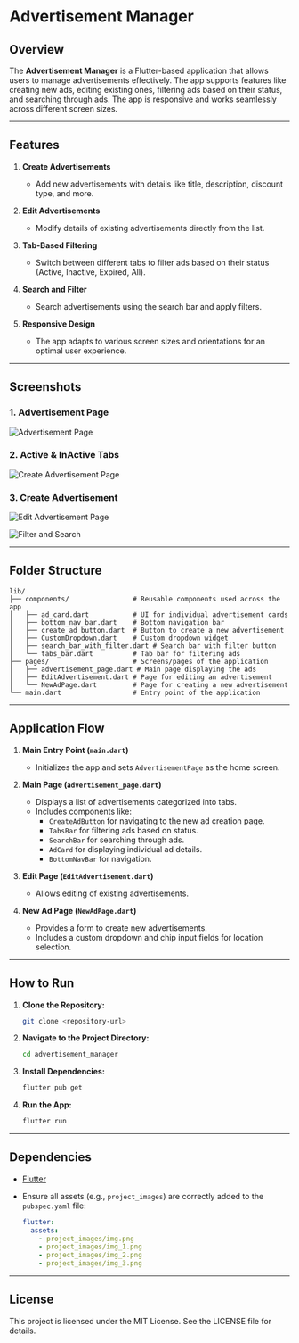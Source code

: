 # Advertisement Manager

## Overview
The **Advertisement Manager** is a Flutter-based application that allows users to manage advertisements effectively. The app supports features like creating new ads, editing existing ones, filtering ads based on their status, and searching through ads. The app is responsive and works seamlessly across different screen sizes.

---

## Features

1. **Create Advertisements**
    - Add new advertisements with details like title, description, discount type, and more.

2. **Edit Advertisements**
    - Modify details of existing advertisements directly from the list.

3. **Tab-Based Filtering**
    - Switch between different tabs to filter ads based on their status (Active, Inactive, Expired, All).

4. **Search and Filter**
    - Search advertisements using the search bar and apply filters.

5. **Responsive Design**
    - The app adapts to various screen sizes and orientations for an optimal user experience.

---

## Screenshots

### 1. Advertisement Page
![Advertisement Page](project_images/img.png)

### 2. Active & InActive Tabs
![Create Advertisement Page](project_images/img_1.png)

### 3. Create Advertisement
![Edit Advertisement Page](project_images/img_2.png)

![Filter and Search](project_images/img_3.png)

---

## Folder Structure

```
lib/
├── components/                # Reusable components used across the app
│   ├── ad_card.dart           # UI for individual advertisement cards
│   ├── bottom_nav_bar.dart    # Bottom navigation bar
│   ├── create_ad_button.dart  # Button to create a new advertisement
│   ├── CustomDropdown.dart    # Custom dropdown widget
│   ├── search_bar_with_filter.dart # Search bar with filter button
│   └── tabs_bar.dart          # Tab bar for filtering ads
├── pages/                     # Screens/pages of the application
│   ├── advertisement_page.dart # Main page displaying the ads
│   ├── EditAdvertisement.dart # Page for editing an advertisement
│   └── NewAdPage.dart         # Page for creating a new advertisement
└── main.dart                  # Entry point of the application
```

---

## Application Flow

1. **Main Entry Point (`main.dart`)**
    - Initializes the app and sets `AdvertisementPage` as the home screen.

2. **Main Page (`advertisement_page.dart`)**
    - Displays a list of advertisements categorized into tabs.
    - Includes components like:
        - `CreateAdButton` for navigating to the new ad creation page.
        - `TabsBar` for filtering ads based on status.
        - `SearchBar` for searching through ads.
        - `AdCard` for displaying individual ad details.
        - `BottomNavBar` for navigation.

3. **Edit Page (`EditAdvertisement.dart`)**
    - Allows editing of existing advertisements.

4. **New Ad Page (`NewAdPage.dart`)**
    - Provides a form to create new advertisements.
    - Includes a custom dropdown and chip input fields for location selection.

---

## How to Run

1. **Clone the Repository:**
   ```bash
   git clone <repository-url>
   ```

2. **Navigate to the Project Directory:**
   ```bash
   cd advertisement_manager
   ```

3. **Install Dependencies:**
   ```bash
   flutter pub get
   ```

4. **Run the App:**
   ```bash
   flutter run
   ```

---

## Dependencies

- [Flutter](https://flutter.dev/)
- Ensure all assets (e.g., `project_images`) are correctly added to the `pubspec.yaml` file:

  ```yaml
  flutter:
    assets:
      - project_images/img.png
      - project_images/img_1.png
      - project_images/img_2.png
      - project_images/img_3.png
  ```

---

## License
This project is licensed under the MIT License. See the LICENSE file for details.

